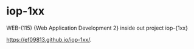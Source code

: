# iop-1xx
WEB-(115) {Web Application Development 2} inside out project iop-{1xx}

https://ef09813.github.io/iop-1xx/.
